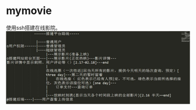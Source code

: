 # mymovie
使用ssh搭建在线影院。
![Alt text](https://github.com/blueiou/mymovie/blob/master/WebRoot/images/des.jpg)



